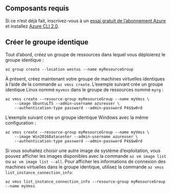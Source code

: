 ## <a name="prerequisites"></a>Composants requis

Si ce n’est déjà fait, inscrivez-vous à un [essai gratuit de l’abonnement Azure](https://azure.microsoft.com/pricing/free-trial/) et installez [Azure CLI 2.0](https://docs.microsoft.com/cli/azure/install-az-cli2).

## <a name="create-the-scale-set"></a>Créer le groupe identique

Tout d’abord, créez un groupe de ressources dans lequel vous déploierez le groupe identique :

```azurecli
az group create --location westus --name myResourceGroup
```

À présent, créez maintenant votre groupe de machines virtuelles identiques à l’aide de la commande `az vmss create`. L’exemple suivant crée un groupe identique Linux nommé `myvmss` dans le groupe de ressources nommé `myrg` :

```azurecli
az vmss create --resource-group myResourceGroup --name myVmss \
    --image UbuntuLTS --admin-username azureuser \
    --authentication-type password --admin-password P4$$w0rd
```

L’exemple suivant crée un groupe identique Windows avec la même configuration :

```azurecli
az vmss create --resource-group myResourceGroup --name myVmss \
    --image Win2016Datacenter --admin-username azureuser \
    --authentication-type password --admin-password P4$$w0rd
```

Si vous souhaitez choisir une autre image de système d’exploitation, vous pouvez afficher les images disponibles avec la commande `az vm image list` ou `az vm image list --all`. Pour afficher les informations de connexion des machines virtuelles dans le groupe identique, utilisez la commande `az vmss list_instance_connection_info`:

```azurecli
az vmss list_instance_connection_info --resource-group myResourceGroup --name myVmss
```